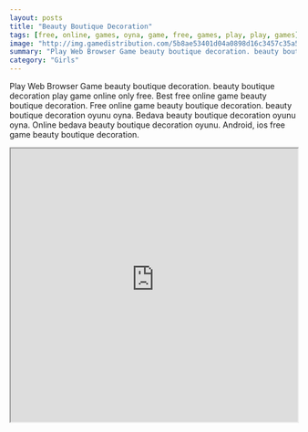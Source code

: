 ```yaml
---
layout: posts
title: "Beauty Boutique Decoration"
tags: [free, online, games, oyna, game, free, games, play, play, games]
image: "http://img.gamedistribution.com/5b8ae53401d04a0898d16c3457c35a5c.jpg"
summary: "Play Web Browser Game beauty boutique decoration. beauty boutique decoration play game online only free. Best free online game beauty boutique decoration. Free online game beauty boutique decoration. beauty boutique decoration oyunu oyna. Bedava beauty boutique decoration oyunu oyna. Online bedava beauty boutique decoration oyunu. Android, ios free game beauty boutique decoration."
category: "Girls"
---
```


Play Web Browser Game beauty boutique decoration. beauty boutique decoration play game online only free. Best free online game beauty boutique decoration. Free online game beauty boutique decoration. beauty boutique decoration oyunu oyna. Bedava beauty boutique decoration oyunu oyna. Online bedava beauty boutique decoration oyunu. Android, ios free game beauty boutique decoration.

<iframe width="100%" height="480px;" src="http://flash.gamedistribution.com?game=5b8ae53401d04a0898d16c3457c35a5c"></iframe>